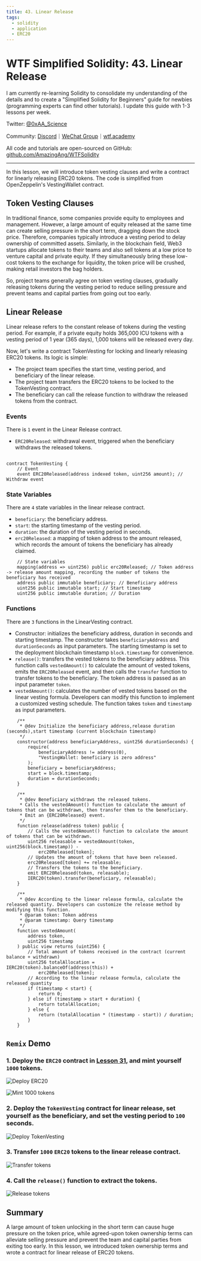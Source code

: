 ```yaml
---
title: 43. Linear Release
tags:
  - solidity
  - application
  - ERC20
---
```


# WTF Simplified Solidity: 43. Linear Release

I am currently re-learning Solidity to consolidate my understanding of the details and to create a "Simplified Solidity for Beginners" guide for newbies (programming experts can find other tutorials). I update this guide with 1-3 lessons per week.

Twitter: [@0xAA_Science](https://twitter.com/0xAA_Science)

Community: [Discord](https://discord.gg/5akcruXrsk)｜[WeChat Group](https://docs.google.com/forms/d/e/1FAIpQLSe4KGT8Sh6sJ7hedQRuIYirOoZK_85miz3dw7vA1-YjodgJ-A/viewform?usp=sf_link)｜[wtf.academy](https://wtf.academy)

All code and tutorials are open-sourced on GitHub: [github.com/AmazingAng/WTFSolidity](https://github.com/AmazingAng/WTFSolidity)

---

In this lesson, we will introduce token vesting clauses and write a contract for linearly releasing ERC20 tokens. The code is simplified from OpenZeppelin's VestingWallet contract.

## Token Vesting Clauses

In traditional finance, some companies provide equity to employees and management. However, a large amount of equity released at the same time can create selling pressure in the short term, dragging down the stock price. Therefore, companies typically introduce a vesting period to delay ownership of committed assets. Similarly, in the blockchain field, Web3 startups allocate tokens to their teams and also sell tokens at a low price to venture capital and private equity. If they simultaneously bring these low-cost tokens to the exchange for liquidity, the token price will be crushed, making retail investors the bag holders.

So, project teams generally agree on token vesting clauses, gradually releasing tokens during the vesting period to reduce selling pressure and prevent teams and capital parties from going out too early.

## Linear Release

Linear release refers to the constant release of tokens during the vesting period. For example, if a private equity holds 365,000 ICU tokens with a vesting period of 1 year (365 days), 1,000 tokens will be released every day.

Now, let's write a contract TokenVesting for locking and linearly releasing ERC20 tokens. Its logic is simple:

- The project team specifies the start time, vesting period, and beneficiary of the linear release.
- The project team transfers the ERC20 tokens to be locked to the TokenVesting contract.
- The beneficiary can call the release function to withdraw the released tokens from the contract.

### Events

There is `1` event in the Linear Release contract.

- `ERC20Released`: withdrawal event, triggered when the beneficiary withdraws the released tokens.

```solidity

contract TokenVesting {
    // Event
    event ERC20Released(address indexed token, uint256 amount); // Withdraw event

```

### State Variables

There are `4` state variables in the linear release contract.

- `beneficiary`: the beneficiary address.
- `start`: the starting timestamp of the vesting period.
- `duration`: the duration of the vesting period in seconds.
- `erc20Released`: a mapping of token address to the amount released, which records the amount of tokens the beneficiary has already claimed.

```solidity
    // State variables
    mapping(address => uint256) public erc20Released; // Token address -> release amount mapping, recording the number of tokens the beneficiary has received
    address public immutable beneficiary; // Beneficiary address
    uint256 public immutable start; // Start timestamp
    uint256 public immutable duration; // Duration
```

### Functions

There are `3` functions in the LinearVesting contract.

- Constructor: initializes the beneficiary address, duration in seconds and starting timestamp. The constructor takes `beneficiaryAddress` and `durationSeconds` as input parameters. The starting timestamp is set to the deployment blockchain timestamp `block.timestamp` for convenience.
- `release()`: transfers the vested tokens to the beneficiary address. This function calls `vestedAmount()` to calculate the amount of vested tokens, emits the `ERC20Released` event, and then calls the `transfer` function to transfer tokens to the beneficiary. The token address is passed as an input parameter `token`.
- `vestedAmount()`: calculates the number of vested tokens based on the linear vesting formula. Developers can modify this function to implement a customized vesting schedule. The function takes `token` and `timestamp` as input parameters.

```solidity
    /**
     * @dev Initialize the beneficiary address,release duration (seconds),start timestamp (current blockchain timestamp)
     */
    constructor(address beneficiaryAddress, uint256 durationSeconds) {
        require(
            beneficiaryAddress != address(0),
            "VestingWallet: beneficiary is zero address"
        );
        beneficiary = beneficiaryAddress;
        start = block.timestamp;
        duration = durationSeconds;
    }

    /**
     * @dev Beneficiary withdraws the released tokens.
     * Calls the vestedAmount() function to calculate the amount of tokens that can be withdrawn, then transfer them to the beneficiary.
     * Emit an {ERC20Released} event.
     */
    function release(address token) public {
        // Calls the vestedAmount() function to calculate the amount of tokens that can be withdrawn.
        uint256 releasable = vestedAmount(token, uint256(block.timestamp)) -
            erc20Released[token];
        // Updates the amount of tokens that have been released.
        erc20Released[token] += releasable;
        // Transfers the tokens to the beneficiary.
        emit ERC20Released(token, releasable);
        IERC20(token).transfer(beneficiary, releasable);
    }

    /**
     * @dev According to the linear release formula, calculate the released quantity. Developers can customize the release method by modifying this function.
     * @param token: Token address
     * @param timestamp: Query timestamp
     */
    function vestedAmount(
        address token,
        uint256 timestamp
    ) public view returns (uint256) {
        // Total amount of tokens received in the contract (current balance + withdrawn)
        uint256 totalAllocation = IERC20(token).balanceOf(address(this)) +
            erc20Released[token];
        // According to the linear release formula, calculate the released quantity
        if (timestamp < start) {
            return 0;
        } else if (timestamp > start + duration) {
            return totalAllocation;
        } else {
            return (totalAllocation * (timestamp - start)) / duration;
        }
    }
```

## `Remix` Demo

### 1. Deploy the `ERC20` contract in [Lesson 31](../31_ERC20/readme.md), and mint yourself `1000` tokens.

![Deploy ERC20](./img/43-2.png)

![Mint 1000 tokens](./img/43-3.png)

### 2. Deploy the `TokenVesting` contract for linear release, set yourself as the beneficiary, and set the vesting period to `100` seconds.

![Deploy TokenVesting](./img/43-4.png)

### 3. Transfer `1000` `ERC20` tokens to the linear release contract.

![Transfer tokens](./img/43-5.png)

### 4. Call the `release()` function to extract the tokens.

![Release tokens](./img/43-6.png)

## Summary

A large amount of token unlocking in the short term can cause huge pressure on the token price, while agreed-upon token ownership terms can alleviate selling pressure and prevent the team and capital parties from exiting too early. In this lesson, we introduced token ownership terms and wrote a contract for linear release of ERC20 tokens.
